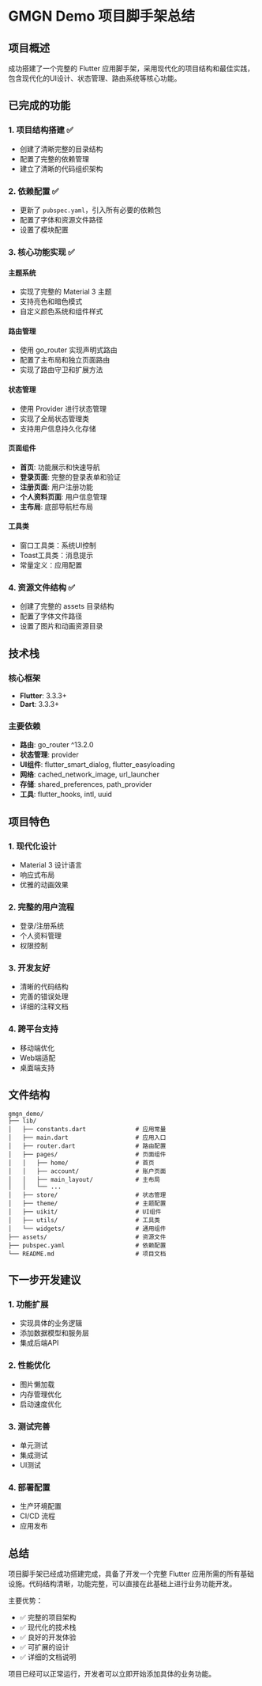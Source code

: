 # GMGN Demo 项目脚手架总结

## 项目概述

成功搭建了一个完整的 Flutter 应用脚手架，采用现代化的项目结构和最佳实践，包含现代化的UI设计、状态管理、路由系统等核心功能。

## 已完成的功能

### 1. 项目结构搭建 ✅
- 创建了清晰完整的目录结构
- 配置了完整的依赖管理
- 建立了清晰的代码组织架构

### 2. 依赖配置 ✅
- 更新了 `pubspec.yaml`，引入所有必要的依赖包
- 配置了字体和资源文件路径
- 设置了模块配置

### 3. 核心功能实现 ✅

#### 主题系统
- 实现了完整的 Material 3 主题
- 支持亮色和暗色模式
- 自定义颜色系统和组件样式

#### 路由管理
- 使用 go_router 实现声明式路由
- 配置了主布局和独立页面路由
- 实现了路由守卫和扩展方法

#### 状态管理
- 使用 Provider 进行状态管理
- 实现了全局状态管理类
- 支持用户信息持久化存储

#### 页面组件
- **首页**: 功能展示和快速导航
- **登录页面**: 完整的登录表单和验证
- **注册页面**: 用户注册功能
- **个人资料页面**: 用户信息管理
- **主布局**: 底部导航栏布局

#### 工具类
- 窗口工具类：系统UI控制
- Toast工具类：消息提示
- 常量定义：应用配置

### 4. 资源文件结构 ✅
- 创建了完整的 assets 目录结构
- 配置了字体文件路径
- 设置了图片和动画资源目录

## 技术栈

### 核心框架
- **Flutter**: 3.3.3+
- **Dart**: 3.3.3+

### 主要依赖
- **路由**: go_router ^13.2.0
- **状态管理**: provider
- **UI组件**: flutter_smart_dialog, flutter_easyloading
- **网络**: cached_network_image, url_launcher
- **存储**: shared_preferences, path_provider
- **工具**: flutter_hooks, intl, uuid

## 项目特色

### 1. 现代化设计
- Material 3 设计语言
- 响应式布局
- 优雅的动画效果

### 2. 完整的用户流程
- 登录/注册系统
- 个人资料管理
- 权限控制

### 3. 开发友好
- 清晰的代码结构
- 完善的错误处理
- 详细的注释文档

### 4. 跨平台支持
- 移动端优化
- Web端适配
- 桌面端支持

## 文件结构

```
gmgn_demo/
├── lib/
│   ├── constants.dart              # 应用常量
│   ├── main.dart                   # 应用入口
│   ├── router.dart                 # 路由配置
│   ├── pages/                      # 页面组件
│   │   ├── home/                   # 首页
│   │   ├── account/                # 账户页面
│   │   ├── main_layout/            # 主布局
│   │   └── ...
│   ├── store/                      # 状态管理
│   ├── theme/                      # 主题配置
│   ├── uikit/                      # UI组件
│   ├── utils/                      # 工具类
│   └── widgets/                    # 通用组件
├── assets/                         # 资源文件
├── pubspec.yaml                    # 依赖配置
└── README.md                       # 项目文档
```

## 下一步开发建议

### 1. 功能扩展
- 实现具体的业务逻辑
- 添加数据模型和服务层
- 集成后端API

### 2. 性能优化
- 图片懒加载
- 内存管理优化
- 启动速度优化

### 3. 测试完善
- 单元测试
- 集成测试
- UI测试

### 4. 部署配置
- 生产环境配置
- CI/CD 流程
- 应用发布

## 总结

项目脚手架已经成功搭建完成，具备了开发一个完整 Flutter 应用所需的所有基础设施。代码结构清晰，功能完整，可以直接在此基础上进行业务功能开发。

主要优势：
- ✅ 完整的项目架构
- ✅ 现代化的技术栈
- ✅ 良好的开发体验
- ✅ 可扩展的设计
- ✅ 详细的文档说明

项目已经可以正常运行，开发者可以立即开始添加具体的业务功能。 